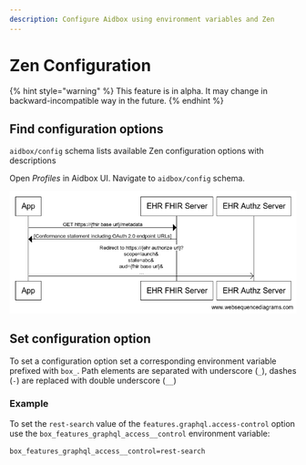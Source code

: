 ```yaml
---
description: Configure Aidbox using environment variables and Zen
---
```


# Zen Configuration

{% hint style="warning" %}
This feature is in alpha. It may change in backward-incompatible way in the future.
{% endhint %}

## Find configuration options

`aidbox/config` schema lists available Zen configuration options with descriptions

Open _Profiles_ in Aidbox UI. Navigate to `aidbox/config` schema.&#x20;

![](<../.gitbook/assets/image (95) (1).png>)

## Set configuration option

To set a configuration option set a corresponding environment variable prefixed with `box_`. Path elements are separated with underscore (`_`), dashes (`-`) are replaced with double underscore (`__`)

### Example

To set the `rest-search` value of the `features.graphql.access-control` option use the `box_features_graphql_access__control` environment variable:

```
box_features_graphql_access__control=rest-search
```
